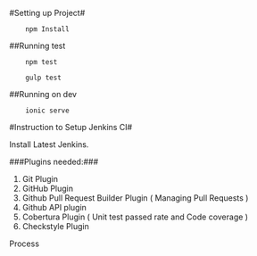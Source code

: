 #Setting up Project#

        npm Install

##Running test

        npm test

        gulp test

##Running on dev

        ionic serve


#Instruction to Setup Jenkins CI#

Install Latest Jenkins.

###Plugins needed:###
1. Git Plugin
2. GitHub Plugin
3. Github Pull Request Builder Plugin ( Managing Pull Requests )
4. Github API plugin 
5. Cobertura Plugin ( Unit test passed rate and Code coverage )
6. Checkstyle Plugin

Process




 
